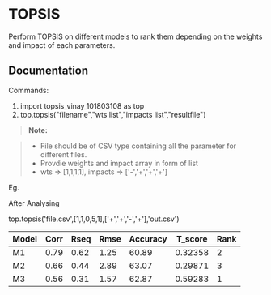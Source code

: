 TOPSIS
===================

Perform TOPSIS on different models to rank them depending on the weights and impact of each parameters.



Documentation
-------------

Commands:

1.   import topsis_vinay_101803108 as top
2.   top.topsis("filename","wts list","impacts list","resultfile")

> **Note:**

>-  File should be of CSV type containing all the parameter for different files.
>- Provdie weights and impact array in form of list
>- wts => [1,1,1,1], impacts => ['-','+','+','+']

Eg.

After Analysing 

top.topsis('file.csv',[1,1,0,5,1],['+','+','-','+'],'out.csv')

| Model | Corr | Rseq | Rmse | Accuracy | T_score | Rank |
|-------|------|------|------|----------|---------|------|
| M1    | 0.79 | 0.62 | 1.25 | 60.89    | 0.32358 |   2  |
| M2    | 0.66 | 0.44 | 2.89 | 63.07    | 0.29871 |   3  |
| M3    | 0.56 | 0.31 | 1.57 | 62.87    | 0.59283 |   1  |


